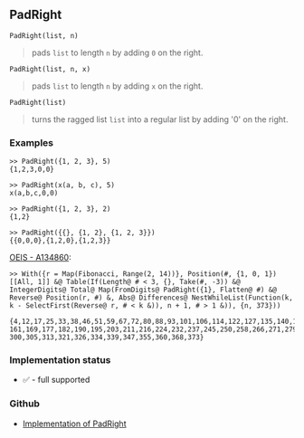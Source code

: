 ## PadRight

```
PadRight(list, n)
```

> pads `list` to length `n` by adding `0` on the right. 

```
PadRight(list, n, x)
```

> pads `list` to length `n` by adding `x` on the right. 

```
PadRight(list)
```

> turns the ragged list `list` into a regular list by adding '0' on the right. 
 
### Examples 

```
>> PadRight({1, 2, 3}, 5)    
{1,2,3,0,0}    

>> PadRight(x(a, b, c), 5)    
x(a,b,c,0,0)  

>> PadRight({1, 2, 3}, 2)    
{1,2}   

>> PadRight({{}, {1, 2}, {1, 2, 3}})    
{{0,0,0},{1,2,0},{1,2,3}}
```

[OEIS - A134860](https://oeis.org/A134860):

```
>> With({r = Map(Fibonacci, Range(2, 14))}, Position(#, {1, 0, 1})[[All, 1]] &@ Table(If(Length@ # < 3, {}, Take(#, -3)) &@ IntegerDigits@ Total@ Map(FromDigits@ PadRight({1}, Flatten@ #) &@ Reverse@ Position(r, #) &, Abs@ Differences@ NestWhileList(Function(k, k - SelectFirst(Reverse@ r, # < k &)), n + 1, # > 1 &)), {n, 373}))

{4,12,17,25,33,38,46,51,59,67,72,80,88,93,101,106,114,122,127,135,140,148,156,
161,169,177,182,190,195,203,211,216,224,232,237,245,250,258,266,271,279,284,292,
300,305,313,321,326,334,339,347,355,360,368,373}
```

### Implementation status

* &#x2705; - full supported

### Github

* [Implementation of PadRight](https://github.com/axkr/symja_android_library/blob/master/symja_android_library/matheclipse-core/src/main/java/org/matheclipse/core/builtin/ListFunctions.java#L4672) 
